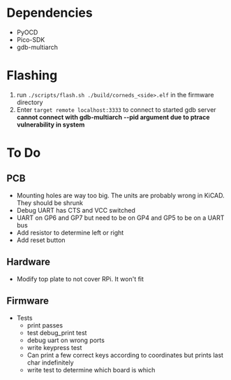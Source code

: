 # Dependencies
 * PyOCD
 * Pico-SDK
 * gdb-multiarch

# Flashing
1. run `./scripts/flash.sh ./build/corneds_<side>.elf` in the firmware directory
2. Enter `target remote localhost:3333` to connect to started gdb server
**cannot connect with gdb-multiarch --pid argument due to ptrace vulnerability in system**


# To Do
## PCB
 * Mounting holes are way too big. The units are probably wrong in KiCAD. They should be shrunk
 * Debug UART has CTS and VCC switched
 * UART on GP6 and GP7 but need to be on GP4 and GP5 to be on a UART bus
 * Add resistor to determine left or right
 * Add reset button

## Hardware
 * Modify top plate to not cover RPi. It won't fit

## Firmware
 * Tests
   * print passes
   * test debug_print test
    * debug uart on wrong ports
   * write keypress test
    * Can print a few correct keys according to coordinates but prints last char indefinitely
   * write test to determine which board is which
